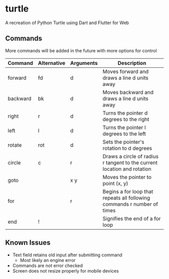 # turtle
A recreation of Python Turtle using Dart and Flutter for Web

## Commands
More commands will be added in the future with more options for control

| Command | Alternative | Arguments | Description |
| ------- | ----------- | --------- | ----------- |
| forward | fd | d | Moves forward and draws a line d units away |
| backward | bk | d | Moves backward and draws a line d units away |
| right | r| d | Turns the pointer d degrees to the right |
| left | l | d | Turns the pointer l degrees to the left |
| rotate | rot | d | Sets the pointer's rotation to d degrees |
| circle | c | r | Draws a circle of radius r tangent to the current location and rotation |
| goto | | x y | Moves the pointer to point (x, y) |
| for | | r | Begins a for loop that repeats all following commands r number of times |
| end | ! | | Signifies the end of a for loop |

## Known Issues
- Text field retains old input after submitting command
  - Most likely an engine error
- Commands are not error checked
- Screen does not resize properly for mobile devices
